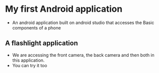# My first Android application
- An android application built on android studio that accesses the Basic components of a phone

  
## A flashlight application
- We are accessing the front camera, the back camera and then both in this application.
- You can try it too
  
